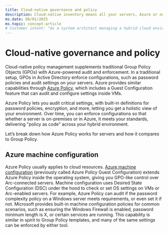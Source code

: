 ```yaml
---
title: Cloud-native governance and policy
description: Cloud-native inventory means all your servers, Azure or not, show up in one consolidated view, and you use Azure's organizational tools to sort and manage them.
ms.date: 08/01/2025
ms.topic: concept-article
# Customer intent: "As a system architect managing a hybrid cloud environment, I want to understand Azure's approach to governance and enforcing policies across resources, so I can manage my hybrid servers consistently and maintain organizational compliance."
---
```


# Cloud-native governance and policy

Cloud-native policy management supplements traditional Group Policy Objects (GPOs) with Azure-powered audit and enforcement. In a traditional setup, GPOs in Active Directory enforce configurations, such as password policies and audit settings on your servers. Azure provides similar capabilities through [Azure Policy](/azure/governance/overview), which includes a Guest Configuration feature that can audit and configure settings inside VMs.

Azure Policy lets you audit critical settings, with built-in definitions for password policies, encryption, and more, letting you get a holistic view of your environment. Over time, you can enforce configurations so that whether a server is on-premises or in Azure, it meets your standards, delivering "policy as code" across your hybrid environment.

Let’s break down how Azure Policy works for servers and how it compares to Group Policy.

## Azure machine configuration

Azure Policy usually applies to cloud resources. [Azure machine configuration](/azure/governance/machine-configuration/overview) (previously called Azure Policy Guest Configuration) extends Azure Policy inside the operating system, giving you GPO-like control over Arc-connected servers. Machine configuration uses Desired State Configuration (DSC) under the hood to check or set OS settings on VMs or Arc-enabled servers. For example, Azure Policy can audit if the password complexity policy on a Windows server meets requirements, or even set it if not. Microsoft provides built-in machine configuration policies for common scenarios, such as ensuring the Windows Firewall is enabled, password minimum length is X, or certain services are running. This capability is similar in spirit to Group Policy templates, and many of the same settings can be enforced by either tool.
